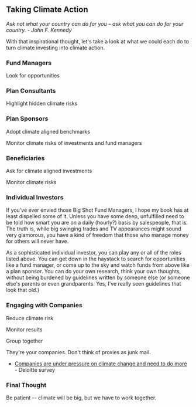 ## Taking Climate Action

_Ask not what your country can do for you – ask what you can do for your country. - John F. Kennedy_

With that inspirational thought, let's take a look at what we could each do to turn climate investing into climate action.

### Fund Managers

Look for opportunities

### Plan Consultants

Highlight hidden climate risks

### Plan Sponsors

Adopt climate aligned benchmarks

Monitor climate risks of investments and fund managers

### Beneficiaries

Ask for climate aligned investments

Monitor climate risks

### Individual Investors

If you've ever envied those Big Shot Fund Managers, I hope my book has at least dispelled some of it.  Unless you have some deep, unfulfilled need to be told how smart you are on a daily (hourly?) basis by salespeople, that is.  The truth is, while big swinging trades and TV appearances might sound very glamorous, you have a kind of freedom that those who manage money for others will never have.  

As a sophisticated individual investor, you can play any or all of the roles listed above.  You can get down in the haystack to search for opportunities like a fund manager, or come up to the sky and watch funds from above like a plan sponsor.  You can do your own research, think your own thoughts, without being burdened by guidelines written by someone else (or someone else's parents or even grandparents.  Yes, I've really seen guidelines that look that old.)

### Engaging with Companies

Reduce climate risk

Monitor results

Group together

They're your companies.  Don't think of proxies as junk mail.

* [Companies are under pressure on climate change and need to do more](https://www2.deloitte.com/us/en/insights/topics/strategy/impact-and-opportunities-of-climate-change-on-business.html) - Deloitte survey

### Final Thought

Be patient -- climate will be big, but we have to work together.
